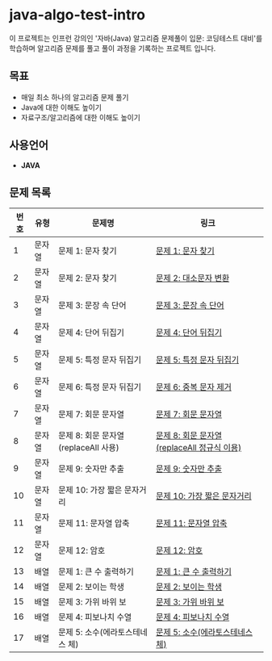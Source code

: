 # java-algo-test-intro
이 프로젝트는 인프런 강의인 '자바(Java) 알고리즘 문제풀이 입문: 코딩테스트 대비'를 학습하며 알고리즘 문제를 풀고 풀이 과정을 기록하는 프로젝트 입니다.

## 목표
- 매일 최소 하나의 알고리즘 문제 풀기
- Java에 대한 이해도 높이기
- 자료구조/알고리즘에 대한 이해도 높이기

## 사용언어
- **JAVA**

## 문제 목록

| 번호 | 유형  | 문제명                         | 링크                                                                  |
|----|-----|-----------------------------|---------------------------------------------------------------------|
| 1  | 문자열 | 문제 1: 문자 찾기                 | [문제 1: 문자 찾기](./src/String/Day1_CharacterSearch_README.md)          |
| 2  | 문자열 | 문제 2: 문자 찾기                 | [문제 2: 대소문자 변환](./src/String/Day1_CaseChange_README.md)             |
| 3  | 문자열 | 문제 3: 문장 속 단어               | [문제 3: 문장 속 단어](./src/String/Day2_WordsInSentence_README.md)        |
| 4  | 문자열 | 문제 4: 단어 뒤집기                | [문제 4: 단어 뒤집기](./src/String/Day3_WordReverser_README.md)            |
| 5  | 문자열 | 문제 5: 특정 문자 뒤집기             | [문제 5: 특정 문자 뒤집기](./src/String/Day4_TargetCharReverser_README.md)   |
| 6  | 문자열 | 문제 6: 특정 문자 뒤집기             | [문제 6: 중복 문자 제거](./src/String/Day5_RemoveDupChar_README.md)         |
| 7  | 문자열 | 문제 7: 회문 문자열                | [문제 7: 회문 문자열](./src/String/Day6_Palindrome_README.md)              |
| 8  | 문자열 | 문제 8: 회문 문자열(replaceAll 사용) | [문제 8: 회문 문자열(replaceAll 정규식 이용)](./src/String/Day7_Palindrome2_README.md) |
| 9  | 문자열 | 문제 9: 숫자만 추출                | [문제 9: 숫자만 추출](./src/String/Day8_ExtractNumbers_README.md)          |
| 10 | 문자열 | 문제 10: 가장 짧은 문자거리           | [문제 10: 가장 짧은 문자거리](./src/String/Day8_MinCharDistance_README.md)    |
| 11 | 문자열 | 문제 11: 문자열 압축               | [문제 11: 문자열 압축](./src/String/Day9_StringCompress_README.md)         |
| 12 | 문자열 | 문제 12: 암호                   | [문제 12: 암호](./src/String/Day9_Password_README.md)                   |
| 13 | 배열  | 문제 1: 큰 수 출력하기              | [문제 1: 큰 수 출력하기](./src/Array/Day10_PrintBigNum_README.md)           | 
| 14 | 배열  | 문제 2: 보이는 학생                | [문제 2: 보이는 학생](./src/Array/Day11_VisibleStudent_README.md)          |
| 15 | 배열  | 문제 3: 가위 바위 보               | [문제 3: 가위 바위 보](./src/Array/Day11_RPS_README.md)                    |
| 16 | 배열  | 문제 4: 피보나치 수열               | [문제 4: 피보나치 수열](./src/Array/Day12_FibonacciSequence_README.md)      |
| 17 | 배열  | 문제 5: 소수(에라토스테네스 체)         | [문제 5: 소수(에라토스테네스 체)](./src/Array/Day13_PrimeNumber_README.md)   |
